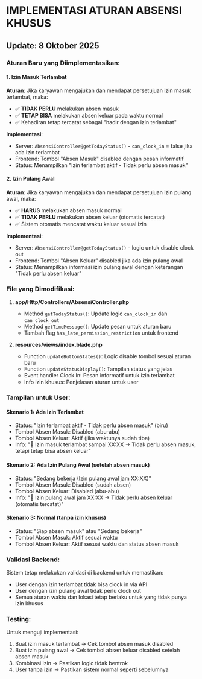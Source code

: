 # IMPLEMENTASI ATURAN ABSENSI KHUSUS

## Update: 8 Oktober 2025

### Aturan Baru yang Diimplementasikan:

#### 1. Izin Masuk Terlambat

**Aturan**: Jika karyawan mengajukan dan mendapat persetujuan izin masuk terlambat, maka:

-   ✅ **TIDAK PERLU** melakukan absen masuk
-   ✅ **TETAP BISA** melakukan absen keluar pada waktu normal
-   ✅ Kehadiran tetap tercatat sebagai "hadir dengan izin terlambat"

**Implementasi**:

-   Server: `AbsensiController@getTodayStatus()` - `can_clock_in` = false jika ada izin terlambat
-   Frontend: Tombol "Absen Masuk" disabled dengan pesan informatif
-   Status: Menampilkan "Izin terlambat aktif - Tidak perlu absen masuk"

#### 2. Izin Pulang Awal

**Aturan**: Jika karyawan mengajukan dan mendapat persetujuan izin pulang awal, maka:

-   ✅ **HARUS** melakukan absen masuk normal
-   ✅ **TIDAK PERLU** melakukan absen keluar (otomatis tercatat)
-   ✅ Sistem otomatis mencatat waktu keluar sesuai izin

**Implementasi**:

-   Server: `AbsensiController@getTodayStatus()` - logic untuk disable clock out
-   Frontend: Tombol "Absen Keluar" disabled jika ada izin pulang awal
-   Status: Menampilkan informasi izin pulang awal dengan keterangan "Tidak perlu absen keluar"

### File yang Dimodifikasi:

1. **app/Http/Controllers/AbsensiController.php**

    - Method `getTodayStatus()`: Update logic `can_clock_in` dan `can_clock_out`
    - Method `getTimeMessage()`: Update pesan untuk aturan baru
    - Tambah flag `has_late_permission_restriction` untuk frontend

2. **resources/views/index.blade.php**
    - Function `updateButtonStates()`: Logic disable tombol sesuai aturan baru
    - Function `updateStatusDisplay()`: Tampilan status yang jelas
    - Event handler Clock In: Pesan informatif untuk izin terlambat
    - Info izin khusus: Penjelasan aturan untuk user

### Tampilan untuk User:

#### Skenario 1: Ada Izin Terlambat

-   Status: "Izin terlambat aktif - Tidak perlu absen masuk" (biru)
-   Tombol Absen Masuk: Disabled (abu-abu)
-   Tombol Absen Keluar: Aktif (jika waktunya sudah tiba)
-   Info: "🔵 Izin masuk terlambat sampai XX:XX → Tidak perlu absen masuk, tetapi tetap bisa absen keluar"

#### Skenario 2: Ada Izin Pulang Awal (setelah absen masuk)

-   Status: "Sedang bekerja (Izin pulang awal jam XX:XX)"
-   Tombol Absen Masuk: Disabled (sudah absen)
-   Tombol Absen Keluar: Disabled (abu-abu)
-   Info: "🔵 Izin pulang awal jam XX:XX → Tidak perlu absen keluar (otomatis tercatat)"

#### Skenario 3: Normal (tanpa izin khusus)

-   Status: "Siap absen masuk" atau "Sedang bekerja"
-   Tombol Absen Masuk: Aktif sesuai waktu
-   Tombol Absen Keluar: Aktif sesuai waktu dan status absen masuk

### Validasi Backend:

Sistem tetap melakukan validasi di backend untuk memastikan:

-   User dengan izin terlambat tidak bisa clock in via API
-   User dengan izin pulang awal tidak perlu clock out
-   Semua aturan waktu dan lokasi tetap berlaku untuk yang tidak punya izin khusus

### Testing:

Untuk menguji implementasi:

1. Buat izin masuk terlambat → Cek tombol absen masuk disabled
2. Buat izin pulang awal → Cek tombol absen keluar disabled setelah absen masuk
3. Kombinasi izin → Pastikan logic tidak bentrok
4. User tanpa izin → Pastikan sistem normal seperti sebelumnya
